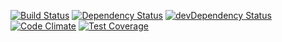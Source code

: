 
[![Build Status](https://travis-ci.org/Lissy93/remove-words.svg?branch=dev)](https://travis-ci.org/Lissy93/remove-words)
[![Dependency Status](https://david-dm.org/lissy93/remove-words.svg)](https://david-dm.org/lissy93/remove-words)
[![devDependency Status](https://david-dm.org/lissy93/remove-words/dev-status.svg)](https://david-dm.org/lissy93/remove-words#info=devDependencies)
[![Code Climate](https://codeclimate.com/github/Lissy93/remove-words/badges/gpa.svg)](https://codeclimate.com/github/Lissy93/remove-words)
[![Test Coverage](https://codeclimate.com/github/Lissy93/remove-words/badges/coverage.svg)](https://codeclimate.com/github/Lissy93/remove-words/coverage)